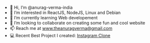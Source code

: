 - 👋 Hi, I’m @anurag-verma-india
- 👀 I’m interested in ReactJS, NodeJS, Linux and Debian
- 🌱 I’m currently learning Web developement
- 💞️ I’m looking to collaborate on creating some fun and cool website 
- 📫 Reach me at www.theanuragverma@gmail.com
- 💻 Recent Best Project I created: [Instagram Clone](https://insta-clone-by-anurag.vercel.app/)
